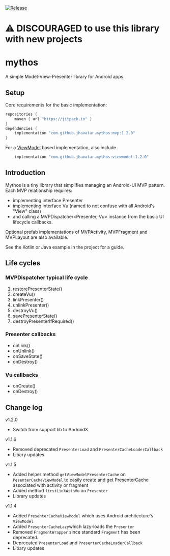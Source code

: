 [![Release](https://jitpack.io/v/jhavatar/mythos.svg)](https://jitpack.io/#jhavatar/mythos)

# ⚠️ DISCOURAGED to use this library with new projects

# mythos
A simple Model-View-Presenter library for Android apps.

## Setup

Core requirements for the basic implementation:
```groovy
repositories {
    maven { url "https://jitpack.io" }
}
dependencies {
    implementation "com.github.jhavatar.mythos:mvp:1.2.0"
}
```

For a [ViewModel](https://developer.android.com/topic/libraries/architecture/viewmodel) based implementation, also include
```groovy
    implementation "com.github.jhavatar.mythos:viewmodel:1.2.0"
```

## Introduction
Mythos is a tiny library that simplifies managing an Android-UI MVP pattern. Each MVP relationship requires:
* implementing interface Presenter
* implementing interface Vu (named to not confuse with all Android's "View" class)
* and calling a MVPDispatcher\<Presenter, Vu\> instance from the basic UI lifecycle callbacks.
 
Optional prefab implementations of MVPActivity, MVPFragment and MVPLayout are also available.

See the Kotlin or Java example in the project for a guide.

## Life cycles

### MVPDispatcher typical life cycle
1. restorePresenterState()
2. createVu()
3. linkPresenter()
4. unlinkPresenter()
5. destroyVu()
6. savePresenterState()
7. destroyPresenterIfRequired()

### Presenter callbacks
- onLink()
- onUnlink()
- onSaveState()
- onDestroy()

### Vu callbacks
- onCreate()
- onDestroy()

## Change log
v1.2.0
- Switch from support lib to AndroidX

v1.1.6
- Removed deprecated `PresenterLoad` and `PresenterCacheLoaderCallback`
- Libary updates

v1.1.5
- Added helper method `getViewModelPresenterCache` on `PesenterCacheViewModel` to easily create and get PresenterCache associated with activity or fragment 
- Added method `firstLinkWithVu` on `Presenter`
- Library updates

v1.1.4
- Added `PresenterCacheViewModel` which uses Android architecture's `ViewModel`
- Added `PresenterCacheLazy`which lazy-loads the `Presenter`
- Removed `FragmentWrapper` since standard `Fragment` has been deprecated.
- Deprecated `PresenterLoad` and `PresenterCacheLoaderCallback`
- Libary updates







